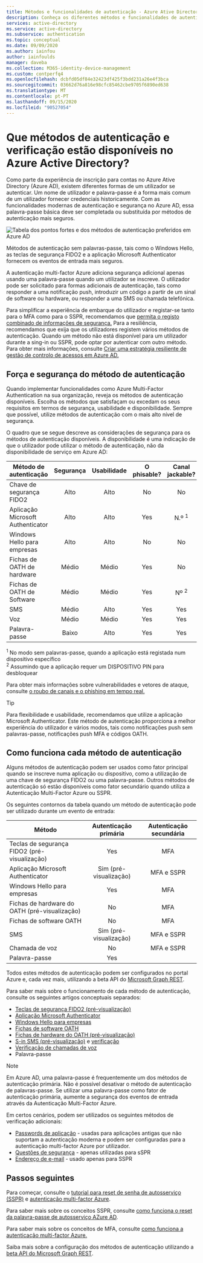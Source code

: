 ```yaml
---
title: Métodos e funcionalidades de autenticação - Azure Ative Directory
description: Conheça os diferentes métodos e funcionalidades de autenticação disponíveis no Azure Ative Directory para ajudar a melhorar e garantir eventos de entrada
services: active-directory
ms.service: active-directory
ms.subservice: authentication
ms.topic: conceptual
ms.date: 09/09/2020
ms.author: iainfou
author: iainfoulds
manager: daveba
ms.collection: M365-identity-device-management
ms.custom: contperfq4
ms.openlocfilehash: dcbfd05df84e32423df425f3bdd231a26e4f3bca
ms.sourcegitcommit: 03662d76a816e98cfc85462cbe9705f6890ed638
ms.translationtype: MT
ms.contentlocale: pt-PT
ms.lasthandoff: 09/15/2020
ms.locfileid: "90527054"
---
```

# <a name="what-authentication-and-verification-methods-are-available-in-azure-active-directory"></a>Que métodos de autenticação e verificação estão disponíveis no Azure Active Directory?

Como parte da experiência de inscrição para contas no Azure Ative Directory (Azure AD), existem diferentes formas de um utilizador se autenticar. Um nome de utilizador e palavra-passe é a forma mais comum de um utilizador fornecer credenciais historicamente. Com as funcionalidades modernas de autenticação e segurança no Azure AD, essa palavra-passe básica deve ser completada ou substituída por métodos de autenticação mais seguros.

![Tabela dos pontos fortes e dos métodos de autenticação preferidos em Azure AD](media/concept-authentication-methods/authentication-methods.png)

Métodos de autenticação sem palavras-passe, tais como o Windows Hello, as teclas de segurança FIDO2 e a aplicação Microsoft Authenticator fornecem os eventos de entrada mais seguros.

A autenticação multi-factor Azure adiciona segurança adicional apenas usando uma palavra-passe quando um utilizador se inscreve. O utilizador pode ser solicitado para formas adicionais de autenticação, tais como responder a uma notificação push, introduzir um código a partir de um sinal de software ou hardware, ou responder a uma SMS ou chamada telefónica.

Para simplificar a experiência de embarque do utilizador e registar-se tanto para o MFA como para o SSPR, recomendamos que [permita o registo combinado de informações de segurança.](howto-registration-mfa-sspr-combined.md) Para a resiliência, recomendamos que exija que os utilizadores registem vários métodos de autenticação. Quando um método não está disponível para um utilizador durante a sing-in ou SSPR, pode optar por autenticar com outro método. Para obter mais informações, consulte [Criar uma estratégia resiliente de gestão de controlo de acessos em Azure AD.](concept-resilient-controls.md)

## <a name="authentication-method-strength-and-security"></a>Força e segurança do método de autenticação

Quando implementar funcionalidades como Azure Multi-Factor Authentication na sua organização, reveja os métodos de autenticação disponíveis. Escolha os métodos que satisfaçam ou excedam os seus requisitos em termos de segurança, usabilidade e disponibilidade. Sempre que possível, utilize métodos de autenticação com o mais alto nível de segurança.

O quadro que se segue descreve as considerações de segurança para os métodos de autenticação disponíveis. A disponibilidade é uma indicação de que o utilizador pode utilizar o método de autenticação, não da disponibilidade de serviço em Azure AD:

| Método de autenticação       | Segurança | Usabilidade | O phisable? | Canal jackable? | Disponibilidade |
|-----------------------------|:--------:|:---------:|:---------:|:-----------------:|:------------:|
| Chave de segurança FIDO2          | Alto     | Alto      | No        | No                | Alto         |
| Aplicação Microsoft Authenticator | Alto     | Alto      | Yes       | N.º <sup>1</sup>   | Alto         |
| Windows Hello para empresas  | Alto     | Alto      | No        | No                | Alto         |
| Fichas de OATH de hardware        | Médio   | Médio    | Yes       | No                | Alto         |
| Fichas de OATH de Software        | Médio   | Médio    | Yes       | Nº <sup>2</sup>   | Alto         |
| SMS                         | Médio   | Alto      | Yes       | Yes               | Médio       |
| Voz                       | Médio   | Médio    | Yes       | Yes               | Médio       |
| Palavra-passe                    | Baixo      | Alto      | Yes       | Yes               | Alto         |

<sup>1</sup> No modo sem palavras-passe, quando a aplicação está registada num dispositivo específico<br />
<sup>2</sup> Assumindo que a aplicação requer um DISPOSITIVO PIN para desbloquear

Para obter mais informações sobre vulnerabilidades e vetores de ataque, consulte [o roubo de canais e o phishing em tempo real.](https://techcommunity.microsoft.com/t5/azure-active-directory-identity/all-your-creds-are-belong-to-us/ba-p/855124)

> [!TIP]
> Para flexibilidade e usabilidade, recomendamos que utilize a aplicação Microsoft Authenticator. Este método de autenticação proporciona a melhor experiência do utilizador e vários modos, tais como notificações push sem palavras-passe, notificações push MFA e códigos OATH.

## <a name="how-each-authentication-method-works"></a>Como funciona cada método de autenticação

Alguns métodos de autenticação podem ser usados como fator principal quando se inscreve numa aplicação ou dispositivo, como a utilização de uma chave de segurança FIDO2 ou uma palavra-passe. Outros métodos de autenticação só estão disponíveis como fator secundário quando utiliza a Autenticação Multi-Factor Azure ou SSPR.

Os seguintes contornos da tabela quando um método de autenticação pode ser utilizado durante um evento de entrada:

| Método                         | Autenticação primária | Autenticação secundária  |
|--------------------------------|:----------------------:|:-------------------------:|
| Teclas de segurança FIDO2 (pré-visualização)  | Yes                    | MFA                       |
| Aplicação Microsoft Authenticator    | Sim (pré-visualização)          | MFA e SSPR              |
| Windows Hello para empresas     | Yes                    | MFA                       |
| Fichas de hardware do OATH (pré-visualização) | No                     | MFA                       |
| Fichas de software OATH           | No                     | MFA                       |
| SMS                            | Sim (pré-visualização)          | MFA e SSPR              |
| Chamada de voz                     | No                     | MFA e SSPR              |
| Palavra-passe                       | Yes                    |                           |

Todos estes métodos de autenticação podem ser configurados no portal Azure e, cada vez mais, utilizando a beta API do [Microsoft Graph REST](/graph/api/resources/authenticationmethods-overview?view=graph-rest-beta).

Para saber mais sobre o funcionamento de cada método de autenticação, consulte os seguintes artigos conceptuais separados:

* [Teclas de segurança FIDO2 (pré-visualização)](concept-authentication-passwordless.md#fido2-security-keys)
* [Aplicação Microsoft Authenticator](concept-authentication-authenticator-app.md)
* [Windows Hello para empresas](/windows/security/identity-protection/hello-for-business/hello-overview)
* [Fichas de software OATH](concept-authentication-oath-tokens.md#oath-software-tokens)
* [Fichas de hardware do OATH (pré-visualização)](concept-authentication-oath-tokens.md#oath-hardware-tokens-preview)
* [S-in SMS (pré-visualização)](howto-authentication-sms-signin.md) e [verificação](concept-authentication-phone-options.md#mobile-phone-verification)
* [Verificação de chamadas de voz](concept-authentication-phone-options.md)
* Palavra-passe

> [!NOTE]
> Em Azure AD, uma palavra-passe é frequentemente um dos métodos de autenticação primária. Não é possível desativar o método de autenticação de palavras-passe. Se utilizar uma palavra-passe como fator de autenticação primária, aumente a segurança dos eventos de entrada através da Autenticação Multi-Factor Azure.

Em certos cenários, podem ser utilizados os seguintes métodos de verificação adicionais:

* [Passwords de aplicação](howto-mfa-app-passwords.md) - usadas para aplicações antigas que não suportam a autenticação moderna e podem ser configuradas para a autenticação multi-factor Azure por utilizador.
* [Questões de segurança](concept-authentication-security-questions.md) - apenas utilizadas para sSPR
* [Endereço de e-mail](concept-sspr-howitworks.md#authentication-methods) - usado apenas para SSPR

## <a name="next-steps"></a>Passos seguintes

Para começar, consulte o [tutorial para reset de senha de autosserviço (SSPR)][tutorial-sspr] e [autenticação multi-factor Azure][tutorial-azure-mfa].

Para saber mais sobre os conceitos SSPR, consulte [como funciona o reset da palavra-passe de autosserviço AZure AD][concept-sspr].

Para saber mais sobre os conceitos de MFA, consulte [como funciona a autenticação multi-factor Azure.][concept-mfa]

Saiba mais sobre a configuração dos métodos de autenticação utilizando a [beta API do Microsoft Graph REST](/graph/api/resources/authenticationmethods-overview?view=graph-rest-beta).

<!-- INTERNAL LINKS -->
[tutorial-sspr]: tutorial-enable-sspr.md
[tutorial-azure-mfa]: tutorial-enable-azure-mfa.md
[concept-sspr]: concept-sspr-howitworks.md
[concept-mfa]: concept-mfa-howitworks.md
